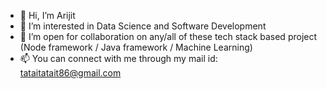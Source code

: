 - 👋 Hi, I’m Arijit
- 👀 I’m interested in Data Science and Software Development
- 💞️ I’m open for collaboration on any/all of these tech stack based project (Node framework / Java framework / Machine Learning)
- 📫 You can connect with me through my mail id: tataitatait86@gmail.com

<!---
arijit2101998/arijit2101998 is a ✨ special ✨ repository because its `README.md` (this file) appears on your GitHub profile.
You can click the Preview link to take a look at your changes.
--->
